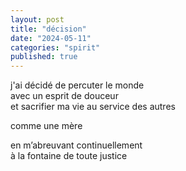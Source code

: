```yaml
---
layout: post
title: "décision"
date: "2024-05-11"
categories: "spirit"
published: true
---
```


j'ai décidé de percuter le monde  
avec un esprit de douceur  
et sacrifier ma vie au service des autres  

comme une mère  

en m’abreuvant continuellement  
à la fontaine de toute justice  

